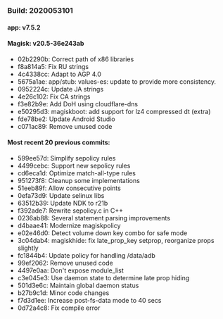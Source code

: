 ### Build: 2020053101
#### app: v7.5.2
#### Magisk: v20.5-36e243ab

- 02b2290b: Correct path of x86 libraries
- f8a814a5: Fix RU strings
- 4c4338cc: Adapt to AGP 4.0
- 5675a1ae: app/stub: values-es: update to provide more consistency.
- 0952224c: Update JA strings
- 4e26c102: Fix CA strings
- f3e82b9e: Add DoH using cloudflare-dns
- e50295d3: magiskboot: add support for lz4 compressed dt (extra)
- fde78be2: Update Android Studio
- c071ac89: Remove unused code

#### Most recent 20 previous commits:

- 599ee57d: Simplify sepolicy rules
- 4499cebc: Support new sepolicy rules
- cd6eca1d: Optimize match-all-type rules
- 951273f8: Cleanup some implementations
- 51eeb89f: Allow consecutive points
- 0efa73d9: Update selinux libs
- 63512b39: Update NDK to r21b
- f392ade7: Rewrite sepolicy.c in C++
- 0236ab88: Several statement parsing improvements
- d4baae41: Modernize magiskpolicy
- e02e46d0: Detect volume down key combo for safe mode
- 3c04dab4: magiskhide: fix late_prop_key setprop, reorganize props slightly
- fc1844b4: Update policy for handling /data/adb
- 99ef2062: Remove unused code
- 4497e0aa: Don't expose module_list
- c3e045e3: Use daemon state to determine late prop hiding
- 501d3e6c: Maintain global daemon status
- b27b9c1d: Minor code changes
- f7d3d1ee: Increase post-fs-data mode to 40 secs
- 0d72a4c8: Fix compile error
